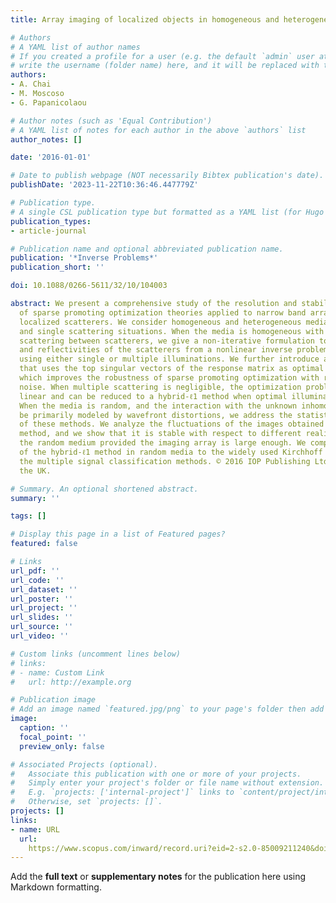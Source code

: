 ```yaml
---
title: Array imaging of localized objects in homogeneous and heterogeneous media

# Authors
# A YAML list of author names
# If you created a profile for a user (e.g. the default `admin` user at `content/authors/admin/`), 
# write the username (folder name) here, and it will be replaced with their full name and linked to their profile.
authors:
- A. Chai
- M. Moscoso
- G. Papanicolaou

# Author notes (such as 'Equal Contribution')
# A YAML list of notes for each author in the above `authors` list
author_notes: []

date: '2016-01-01'

# Date to publish webpage (NOT necessarily Bibtex publication's date).
publishDate: '2023-11-22T10:36:46.447779Z'

# Publication type.
# A single CSL publication type but formatted as a YAML list (for Hugo requirements).
publication_types:
- article-journal

# Publication name and optional abbreviated publication name.
publication: '*Inverse Problems*'
publication_short: ''

doi: 10.1088/0266-5611/32/10/104003

abstract: We present a comprehensive study of the resolution and stability properties
  of sparse promoting optimization theories applied to narrow band array imaging of
  localized scatterers. We consider homogeneous and heterogeneous media, and multiple
  and single scattering situations. When the media is homogeneous with strong multiple
  scattering between scatterers, we give a non-iterative formulation to find the locations
  and reflectivities of the scatterers from a nonlinear inverse problem in two steps,
  using either single or multiple illuminations. We further introduce an approach
  that uses the top singular vectors of the response matrix as optimal illuminations,
  which improves the robustness of sparse promoting optimization with respect to additive
  noise. When multiple scattering is negligible, the optimization problem becomes
  linear and can be reduced to a hybrid-ℓ1 method when optimal illuminations are used.
  When the media is random, and the interaction with the unknown inhomogeneities can
  be primarily modeled by wavefront distortions, we address the statistical stability
  of these methods. We analyze the fluctuations of the images obtained with the hybrid-ℓ1
  method, and we show that it is stable with respect to different realizations of
  the random medium provided the imaging array is large enough. We compare the performance
  of the hybrid-ℓ1 method in random media to the widely used Kirchhoff migration and
  the multiple signal classification methods. © 2016 IOP Publishing Ltd Printed in
  the UK.

# Summary. An optional shortened abstract.
summary: ''

tags: []

# Display this page in a list of Featured pages?
featured: false

# Links
url_pdf: ''
url_code: ''
url_dataset: ''
url_poster: ''
url_project: ''
url_slides: ''
url_source: ''
url_video: ''

# Custom links (uncomment lines below)
# links:
# - name: Custom Link
#   url: http://example.org

# Publication image
# Add an image named `featured.jpg/png` to your page's folder then add a caption below.
image:
  caption: ''
  focal_point: ''
  preview_only: false

# Associated Projects (optional).
#   Associate this publication with one or more of your projects.
#   Simply enter your project's folder or file name without extension.
#   E.g. `projects: ['internal-project']` links to `content/project/internal-project/index.md`.
#   Otherwise, set `projects: []`.
projects: []
links:
- name: URL
  url: 
    https://www.scopus.com/inward/record.uri?eid=2-s2.0-85009211240&doi=10.1088%2f0266-5611%2f32%2f10%2f104003&partnerID=40&md5=191ea91586b6a0fa1e749f5e3d6264ad
---
```


Add the **full text** or **supplementary notes** for the publication here using Markdown formatting.

